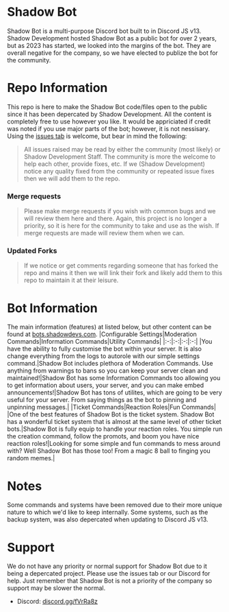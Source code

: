 # Shadow Bot
Shadow Bot is a multi-purpose Discord bot built to in Discord JS v13.
Shadow Development hosted Shadow Bot as a public bot for over 2 years, but as 2023 has started, we looked into the margins of the bot. They are overall negative for the company, so we have elected to publize the bot for the community.
# Repo Information
This repo is here to make the Shadow Bot code/files open to the public since it has been depercated by Shadow Development. All the content is completely free to use however you like. It would be appriciated if credit was noted if you use major parts of the bot; however, it is not nessisary.
Using the [issues tab](https://github.com/Shadow-Develops/shadow-bot/issues) is welcome, but bear in mind the following:
> All issues raised may be read by either the community (most likely) or Shadow Development Staff. The community is more the welcome to help each other, provide fixes, etc. If we (Shadow Development) notice any quality fixed from the community or repeated issue fixes then we will add them to the repo.
### Merge requests
> Please make merge requests if you wish with common bugs and we will review them here and there.
Again, this project is no longer a priority, so it is here for the community to take and use as the wish. If merge requests are made will review them when we can.
### Updated Forks
> If we notice or get comments regarding someone that has forked the repo and mains it then we will link their fork and likely add them to this repo to maintain it at their leisure.
# Bot Information
The main information (features) at listed below, but other content can be found at [bots.shadowdevs.com](https://bots.shadowdevs.com).
|Configurable Settings|Moderation Commands|Information Commands|Utility Commands|
|:-:|:-:|:-:|:-:|
|You have the ability to fully customise the bot within your server. It is also change everything from the logs to autorole with our simple settings command.|Shadow Bot includes plethora of Moderation Commands. Use anything from warnings to bans so you can keep your server clean and maintained!|Shadow Bot has some Information Commands too allowing you to get information about users, your server, and you can make embed announcements!|Shadow Bot has tons of utilites, which are going to be very useful for your server. From saying things as the bot to pinning and unpinning messages.|
|Ticket Commands|Reaction Roles|Fun Commands|
|One of the best features of Shadow Bot is the ticket system. Shadow Bot has a wonderful ticket system that is almost at the same level of other ticket bots.|Shadow Bot is fully equip to handle your reaction roles. You simple run the creation command, follow the promots, and boom you have nice reaction roles!|Looking for some simple and fun commands to mess around with? Well Shadow Bot has those too! From a magic 8 ball to finging you random memes.|
# Notes
Some commands and systems have been removed due to their more unique nature to which we'd like to keep internally. Some systems, such as the backup system, was also depercated when updating to Discord JS v13.
# Support
We do not have any priority or normal support for Shadow Bot due to it being a depercated project. Please use the issues tab or our Discord for help. Just remember that Shadow Bot is not a priority of the company so support may be slower the normal.
- Discord: [discord.gg/fVrRa8z](https://discord.gg/fVrRa8z)
